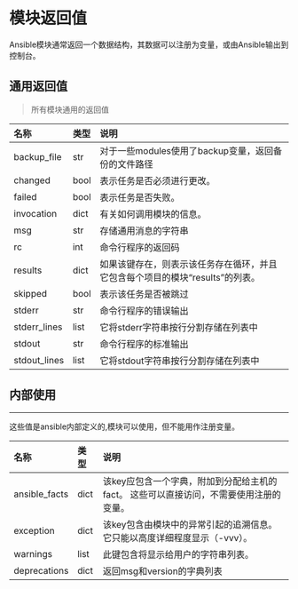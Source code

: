 
# 模块返回值

Ansible模块通常返回一个数据结构，其数据可以注册为变量，或由Ansible输出到控制台。



## 通用返回值

> 所有模块通用的返回值

|名称	|类型	|说明|
|:---|:---|:---|
|backup_file	|str	|对于一些modules使用了backup变量，返回备份的文件路径|
|changed	|bool|	表示任务是否必须进行更改。|
|failed	|bool	|表示任务是否失败。|
|invocation|	dict	|有关如何调用模块的信息。|
|msg	|str|	存储通用消息的字符串|
|rc|	int|	命令行程序的返回码|
|results	|dict	|如果该键存在，则表示该任务存在循环，并且它包含每个项目的模块“results”的列表。|
|skipped|	bool	|表示该任务是否被跳过|
|stderr	|str|	命令行程序的错误输出|
|stderr_lines|	list	|它将stderr字符串按行分割存储在列表中|
|stdout	|str|	命令行程序的标准输出|
|stdout_lines	|list	|它将stdout字符串按行分割存储在列表中|

## 内部使用
---

这些值是ansible内部定义的,模块可以使用，但不能用作注册变量。

|名称	|类型	|说明|
|:---|:---|:---|
|ansible_facts	|dict	|该key应包含一个字典，附加到分配给主机的fact。 这些可以直接访问，不需要使用注册的变量。|
|exception	|dict	|该key包含由模块中的异常引起的追溯信息。 它只能以高度详细程度显示（-vvv）。|
|warnings|	list	|此键包含将显示给用户的字符串列表。|
|deprecations|dict	|返回msg和version的字典列表|
